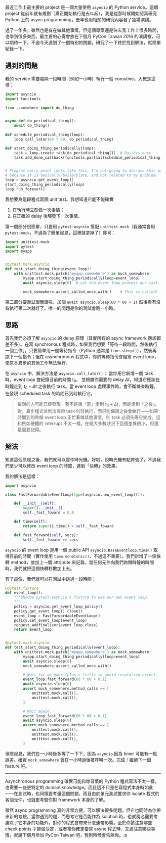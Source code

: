 最近工作上最主要的 project 是一個大量使用 `asyncio` 的 Python service。這個 project 從前年就有規劃（真正開始執行是去年起），我是從那時候開始認真研究 Python 上的 async programming，去年也用相關的研究內容發了幾場演講。

過了一年多，雖然也是有在做其他事情，但這個專案還是佔去我工作上很多時間，也學到很多東西。最主要的心得會放在下個月 PyCon Taiwan 2016 的演講裡，可以期待一下。不過今天遇到了一個特別的問題，研究了一下終於找到解法，就簡單紀錄一下。

## 遇到的問題

我的 service 需要每隔一段時間（例如一小時）執行一個 coroutine。大概是這樣：

~~~python
import asyncio
import functools

from .somewhere import do_thing


async def do_periodical_thing():
    await do_thing()
    
def schedule_periodical_thing(loop):
    loop.call_later(60 * 60, do_periodical_thing)

def start_doing_thing_periodically(loop):
    task = loop.create_task(do_periodical_thing())  # Do this once.
    task.add_done_callback(functools.partial(schedule_periodical_thing, loop))


# Program entry point looks like this. I'm not going to discuss this part
# because it is basically boilerplate, and not related to my problem.
loop = asyncio.get_event_loop()
start_doing_thing_periodically(loop)
loop.run_forever()
~~~

我想要為這段程式寫個 unit test。我想知道它能不能確實

1. 在執行時立刻做一次事情；
1. 在正確的 delay 後觸發下一次事情。

第一個部分很簡單，只要用 `pytest-asyncio` 搭配 `unittest.mock`（我通常會用 `pytest-mock`，不過為了簡單起見，這裡就拿掉了）即可：

~~~python
import unittest.mock
import pytest
import myapp


@pytest.mark.asyncio
def test_start_doing_thing(event_loop):
    with unittest.mock.patch('myapp.somewhere') as mock_somewhere:
        myapp.start_doing_thing_periodically(loop=event_loop)
        await asyncio.sleep(0)  # Let the event loop process our task.

        mock_somewhere.assert_called_once_with()    # This is called!
~~~

第二部分要測試很簡單啦，加個 `await asyncio.sleep(60 * 60 + 1)` 然後看有沒有執行第二次就好了。唯一的問題是你的測試會跑一小時。


## 思路

首先我們必須了解 `asyncio` 的 delay 原理（其實所有的 async framework 應該都差不多）。在寫 synchronous 程式時，如果我們想要「等待一段時間，然後執行一個工作」，只要簡單用一個等待指令（Python 通常是 `time.sleep()`），然後再跑下一個指令；但在 asynchronous 程式中，你的等待指令會阻塞 event loop，使原本異步的其他工作無法執行。

在 `asyncio` 中，解決方法是 `asyncio.call_later()`： 當你用它新增一個 task 時，event loop 會紀錄目前的時間 $t_0$， 並根據你需要的 delay $\Delta t$，知道它應該在時鐘走到 $t_0 + \Delta t$ 之後執行 task。當 event loop 處理事件時，會不斷檢查時鐘，在發現 scheduled task 的時間已到時執行它。

> 敏銳的人可能已經發現：我不是說「當」走到 $t_0 + \Delta t$，而是走到「之後」。對，異步程式並無法保證 task 何時執行，而只能保證之後會執行——如果時間到的時候 event loop 正忙著做其他事情，則 task 必須先等它完成。這和例如硬體的 interrupt 不太一樣。在絕大多數狀況下這個差異很小，但還是需要記得。


## 解法

知道這個原理之後，我們就可以實作時光機。好啦，說時光機有點誇張了，不過我們至少可以修改 event loop 的時鐘，達到「快轉」的效果。

我的解法是這樣：

~~~python
import asyncio

class FastForwardableEventLoop(type(asyncio.new_event_loop())):

    def __init__(self):
        super().__init__()
        self._fast_foward = 0.0

    def time(self):
        return super().time() + self._fast_foward

    def fast_forward(self, secs):
        self._fast_foward += secs
~~~

`asyncio` 的 event loop 是用一個 public API `asyncio.BaseEventloop.time()` 取得目前的時間（實作使用 `time.monotonic()`，不過這不重要）。我們新增了一個快轉 method，並加上一個 attribute 來記錄。當任何元件向我們詢問時鐘的時間時，我們就把這個快轉秒數加上去。

有了這個，我們就可以在測試中跳過一段時間：

~~~python
@pytest.fixture
def event_loop():
    """Shadow pytest-asyncio's fixture to use our own event loop.
    """
    policy = asyncio.get_event_loop_policy()
    policy.get_event_loop().close()
    event_loop = FastForwardableEventLoop()
    policy.set_event_loop(event_loop)
    request.addfinalizer(event_loop.close)
    return event_loop


@pytest.mark.asyncio
def test_start_doing_thing_periodically(event_loop):
    with unittest.mock.patch('myapp.somewhere') as mock_somewhere:
        myapp.start_doing_thing_periodically(loop=event_loop)
        await asyncio.sleep(0)
        mock_somewhere.assert_called_once_with()

        # Wait for an hour (plus a little to avoid resolution error).
        event_loop.fast_forward(60 * 60 + 0.1)
        await asyncio.sleep(0)
        assert mock_somewhere.method_calls == [
            unittest.mock.call(),
            unittest.mock.call(),
        ]

        # Wait again.
        event_loop.fast_forward(60 * 60 + 0.1)
        await asyncio.sleep(0)
        assert mock_somewhere.method_calls == [
            unittest.mock.call(),
            unittest.mock.call(),
            unittest.mock.call(),
        ]
~~~

保險起見，我們在一小時後多等了一下下，因為 `asyncio` 因為 timer 可能有一點誤差。確實 `mock_somewhere` 會在一小時過後被呼叫一次。完成！繼續下一個 feature 吧。

---

Asynchronous programming 確實可能和你習慣的 Python 程式寫法不太一樣，也需要一些更特定的 domain knowledge。而且這不只是在寫程式本身時如此——在測試時，也同樣要考量這個問題，而且由於單元測試要求你 isolate 程式的各個元件，也就更考驗你對 framework 本身的了解。

雖然 async programming 真的非常方便，可以解決很多問題，但它也同時為你帶來新的考驗。當你遇到問題，而思考它是否能作為 solution 時，也就務必需要考慮除了它本身的功能外，對你的程式會帶來什麼連帶影響。至於你該注意哪些 check points 才能做決定，或者當你確定要寫 async 程式時，又該注意哪些事情，就請下個月參加 PyCon Taiwan 吧，我到時候會告訴你。:p
